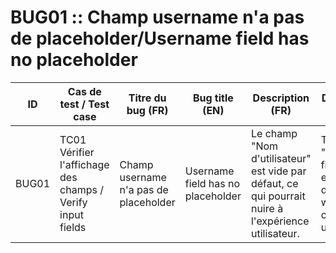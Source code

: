 BUG01 :: Champ username n'a pas de placeholder/Username field has no placeholder
================================================================================

| ID    | Cas de test / Test case                                    | Titre du bug (FR)                     | Bug title (EN)                    | Description (FR)                                                                                    | Description (EN)                                                   | Gravité / Severity | Statut / Status |
|-------|------------------------------------------------------------|---------------------------------------|-----------------------------------|-----------------------------------------------------------------------------------------------------|--------------------------------------------------------------------|--------------------|-----------------|
| BUG01 | TC01 Vérifier l'affichage des champs / Verify input fields | Champ username n'a pas de placeholder | Username field has no placeholder | Le champ "Nom d'utilisateur" est vide par défaut, ce qui pourrait nuire à l'expérience utilisateur. | The "Username" field is empty by default, which may confuse users. | Faible / Low       | Ouvert / Open   |

